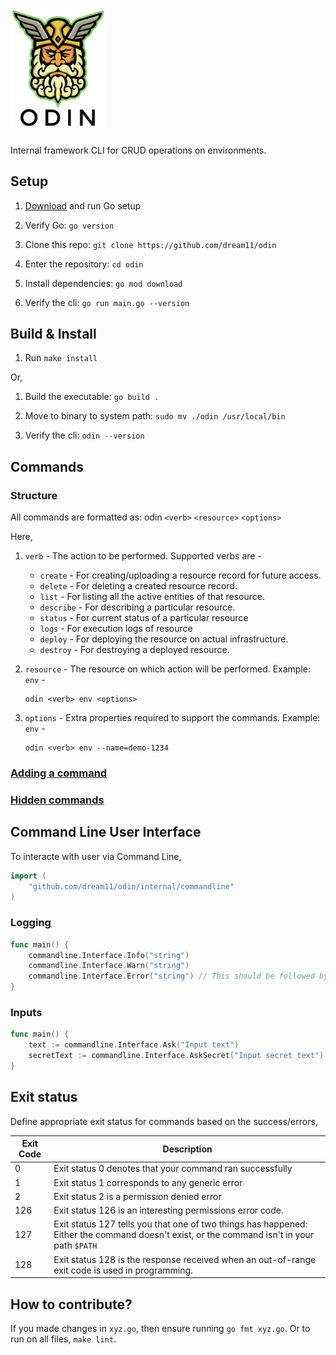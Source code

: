 # <img src="./docs/odin-logo.jpg" alt="Odin" title="Odin: Internal framework CLI for CRUD operations on environments." width="30%" height="30%">

Internal framework CLI for CRUD operations on environments.

## Setup

1. [Download](https://golang.org/dl/go1.17.1.darwin-amd64.pkg) and run Go setup

2. Verify Go: `go version`

3. Clone this repo: `git clone https://github.com/dream11/odin`

4. Enter the repository: `cd odin`

5. Install dependencies: `go mod download`

6. Verify the cli: `go run main.go --version`

## Build & Install

1. Run `make install`

Or,

1. Build the executable: `go build .`

2. Move to binary to system path: `sudo mv ./odin /usr/local/bin`

3. Verify the cli: `odin --version`

## Commands

### Structure

All commands are formatted as: odin `<verb>` `<resource>` `<options>`

Here,

1. `verb` - The action to be performed. Supported verbs are -

    - `create` - For creating/uploading a resource record for future access.
    - `delete` - For deleting a created resource record.
    - `list` - For listing all the active entities of that resource.
    - `describe` - For describing a particular resource.
    - `status` - For current status of a particular resource
    - `logs` - For execution logs of resource
    - `deploy` - For deploying the resource on actual infrastructure.
    - `destroy` - For destroying a deployed resource.

2. `resource` - The resource on which action will be performed. Example: `env` -

    ```shell
    odin <verb> env <options>
    ```

3. `options` - Extra properties required to support the commands. Example: `env` -

    ```shell
    odin <verb> env --name=demo-1234
    ```

### [Adding a command](./docs/ADD_COMMAND.md)

### [Hidden commands](./docs/HIDDEN_COMMAND.md)

## Command Line User Interface

To interacte with user via Command Line,

```go
import (
    "github.com/dream11/odin/internal/commandline"
)
```

### Logging

```go
func main() {
    commandline.Interface.Info("string")
    commandline.Interface.Warn("string")
    commandline.Interface.Error("string") // This should be followed by an exit call
}
```

### Inputs

```go
func main() {
    text := commandline.Interface.Ask("Input text")
    secretText := commandline.Interface.AskSecret("Input secret text")
}
```

## Exit status

Define appropriate exit status for commands based on the success/errors,

| Exit Code | Description |
| --------- | ----------- |
| 0 | Exit status 0 denotes that your command ran successfully |
| 1 | Exit status 1 corresponds to any generic error |
| 2 | Exit status 2 is a permission denied error |
| 126 | Exit status 126 is an interesting permissions error code. |
| 127 | Exit status 127 tells you that one of two things has happened: Either the command doesn't exist, or the command isn't in your path `$PATH` |
| 128 | Exit status 128 is the response received when an out-of-range exit code is used in programming. |

## How to contribute?

If you made changes in `xyz.go`, then ensure running `go fmt xyz.go`. Or to run on all files, `make lint`.
